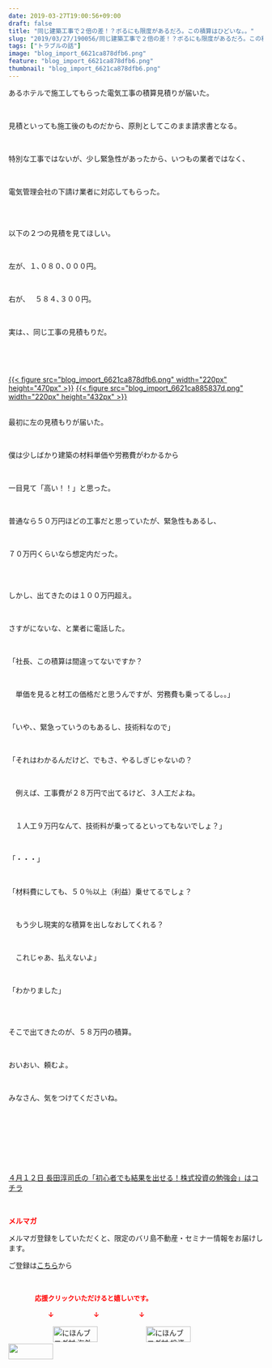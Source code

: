 ```yaml
---
date: 2019-03-27T19:00:56+09:00
draft: false
title: "同じ建築工事で２倍の差！？ボるにも限度があるだろ。この積算はひどいな。。"
slug: "2019/03/27/190056/同じ建築工事で２倍の差！？ボるにも限度があるだろ。この積算はひどいな。。"
tags: ["トラブルの話"]
image: "blog_import_6621ca878dfb6.png"
feature: "blog_import_6621ca878dfb6.png"
thumbnail: "blog_import_6621ca878dfb6.png"
---
```

<p>あるホテルで施工してもらった電気工事の積算見積りが届いた。</p><p> </p><p>見積といっても施工後のものだから、原則としてこのまま請求書となる。</p><p> </p><p>特別な工事ではないが、少し緊急性があったから、いつもの業者ではなく、</p><p> </p><p>電気管理会社の下請け業者に対応してもらった。</p><p> </p><p><br/>以下の２つの見積を見てほしい。</p><p> </p><p>左が、１､０８０､０００円。</p><p> </p><p>右が、　 ５８４､３００円。</p><p> </p><p>実は、、同じ工事の見積もりだ。</p><p> </p><p> </p><p><a href="blog_import_6621ca878dfb6.png">{{< figure src="blog_import_6621ca878dfb6.png" width="220px" height="470px" >}}</a> <a href="blog_import_6621ca885837d.png">{{< figure src="blog_import_6621ca885837d.png" width="220px" height="432px" >}}</a></p><p><br/>最初に左の見積もりが届いた。</p><p> </p><p>僕は少しばかり建築の材料単価や労務費がわかるから</p><p> </p><p>一目見て「高い！！」と思った。</p><p> </p><p>普通なら５０万円ほどの工事だと思っていたが、緊急性もあるし、</p><p> </p><p>７０万円くらいなら想定内だった。</p><p> </p><p><br/>しかし、出てきたのは１００万円超え。</p><p> </p><p>さすがにないな、と業者に電話した。</p><p> </p><p>「社長、この積算は間違ってないですか？</p><p> </p><p>　単価を見ると材工の価格だと思うんですが、労務費も乗ってるし。。」</p><p> </p><p>「いや、、緊急っていうのもあるし、技術料なので」</p><p> </p><p>「それはわかるんだけど、でもさ、やるしぎじゃないの？</p><p> </p><p>　例えば、工事費が２８万円で出てるけど、３人工だよね。</p><p> </p><p>　１人工９万円なんて、技術料が乗ってるといってもないでしょ？」</p><p> </p><p>「・・・」</p><p> </p><p>「材料費にしても、５０％以上（利益）乗せてるでしょ？</p><p> </p><p>　もう少し現実的な積算を出しなおしてくれる？</p><p> </p><p>　これじゃあ、払えないよ」</p><p> </p><p>「わかりました」</p><p> </p><p><br/>そこで出てきたのが、５８万円の積算。</p><p> </p><p>おいおい、頼むよ。</p><p> </p><p>みなさん、気をつけてくださいね。</p><p> </p><p> </p><p> </p><p> </p><p><a href="entry-12449654667.html" target="_blank">４月１２日 長田淳司氏の「初心者でも結果を出せる！株式投資の勉強会」はコチラ</a></p><p> </p><p><span style="font-weight: bold;"><span style="color: rgb(255, 0, 0);">メルマガ</span></span></p><p>メルマガ登録をしていただくと、限定のバリ島不動産・セミナー情報をお届けします。</p><p>ご登録は<a href="f9eeVI" target="_blank">こちら</a>から</p><p style="text-align: center;"> </p><p><font color="#ff0000" size="2"><strong>　　　　応援クリックいただけると嬉しいです。</strong></font></p><p><font color="#ff0000" size="2"><strong>　　　　　　↓　　　　　　↓　　　　　　↓</strong></font></p><p><a href="ranking.html?p_cid=01260127" id="&amp;blogmura_banner"><img alt="にほんブログ村 海外生活ブログ バリ島情報へ" border="0" height="31" src="data:image/svg+xml;charset=utf-8,%3Csvg%20xmlns%3D%22http%3A%2F%2Fwww.w3.org%2F2000%2Fsvg%22%20title%3D%22Placeholder%20for%20Images%22%20role%3D%22presentation%22%20viewBox%3D%220%200%2088%2031%22%20%2F%3E" width="88" data-src="//overseas.blogmura.com/bali/img/bali88_31.gif" style="aspect-ratio: auto 88 / 31;"/><noscript><img alt="にほんブログ村 海外生活ブログ バリ島情報へ" border="0" height="31" src="//overseas.blogmura.com/bali/img/bali88_31.gif" width="88"></noscript></a>  <a href="ranking.html?p_cid=01260127" id="&amp;blogmura_banner"><img alt="にほんブログ村 投資ブログ 不動産投資へ" border="0" height="31" src="data:image/svg+xml;charset=utf-8,%3Csvg%20xmlns%3D%22http%3A%2F%2Fwww.w3.org%2F2000%2Fsvg%22%20title%3D%22Placeholder%20for%20Images%22%20role%3D%22presentation%22%20viewBox%3D%220%200%2088%2031%22%20%2F%3E" width="88" data-src="//investment.blogmura.com/hudousantoushi/img/hudousantoushi88_31.gif" style="aspect-ratio: auto 88 / 31;"/><noscript><img alt="にほんブログ村 投資ブログ 不動産投資へ" border="0" height="31" src="//investment.blogmura.com/hudousantoushi/img/hudousantoushi88_31.gif" width="88"></noscript></a> <a href="link.php?1804582" title="人気ブログランキングへ"><img border="0" height="31" src="data:image/svg+xml;charset=utf-8,%3Csvg%20xmlns%3D%22http%3A%2F%2Fwww.w3.org%2F2000%2Fsvg%22%20title%3D%22Placeholder%20for%20Images%22%20role%3D%22presentation%22%20viewBox%3D%220%200%2088%2031%22%20%2F%3E" width="88" data-src="https://blog.with2.net/img/banner/banner_22.gif" style="aspect-ratio: auto 88 / 31;"/><noscript><img border="0" height="31" src="https://blog.with2.net/img/banner/banner_22.gif" width="88"></noscript></a></p><p> </p>

